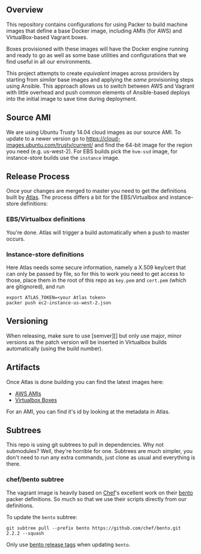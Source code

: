 ## Overview

This repository contains configurations for using Packer to build machine images that define
a base Docker image, including AMIs (for AWS) and VirtualBox-based Vagrant boxes.

Boxes provisioned with these images will have the Docker engine running and ready to go as well
 as some base utilities and configurations that we find useful in all our environments.

This project attempts to create *equivalent* images across providers by starting from *similar*
base images and applying the *same* provisioning steps using Ansible. This approach allows us to
switch between AWS and Vagrant with little overhead and push common elements of Ansible-based
deploys into the initial image to save time during deployment.

## Source AMI

We are using Ubuntu Trusty 14.04 cloud images as our source AMI. To update to a newer
version go to https://cloud-images.ubuntu.com/trusty/current/ and find
the 64-bit image for the region you need (e.g. us-west-2). For EBS builds pick the `hvm-ssd`
image, for instance-store builds use the `instance` image.

## Release Process

Once your changes are merged to master you need to get the definitions built by [Atlas][].
The process differs a bit for the EBS/Virtualbox and instance-store definitions:

### EBS/Virtualbox definitions
You're done. Atlas will trigger a build automatically when a push to master occurs.

### Instance-store definitions
Here Atlas needs some secure information, namely a X.509 key/cert that can only be passed by file,
so for this to work you need to get access to those, place them in the root of this repo as
`key.pem` and `cert.pem` (which are gitignored), and run

```
export ATLAS_TOKEN=<your Atlas token>
packer push ec2-instance-us-west-2.json
```

## Versioning
When releasing, make sure to use [semver][] but only use major, minor versions
as the patch version will be inserted in Virtualbox builds automatically (using
the build number).

## Artifacts

Once Atlas is done building you can find the latest images here:

* [AWS AMIs][]
* [Virtualbox Boxes][]

For an AMI, you can find it's id by looking at the metadata in Atlas.

## Subtrees
This repo is using git subtrees to pull in dependencies. Why not submodules?
Well, they're horrible for one. Subtrees are much simpler, you don't need
to run any extra commands, just clone as usual and everything is there.

### chef/bento subtree
The vagrant image is heavily based on [Chef]'s excellent work on their [bento][]
packer definitions. So much so that we use their scripts directly from our definitions.

To update the `bento` subtree:
```
git subtree pull --prefix bento https://github.com/chef/bento.git 2.2.2 --squash
```

Only use [bento release tags][] when updating `bento`.

[bento]: https://github.com/chef/bento
[bento release tags]: https://github.com/chef/bento/tags
[Chef]: http://chef.io
[Atlas]: https://atlas.hashicorp.com
[Virtualbox Boxes]: https://atlas.hashicorp.com/llabs/boxes/docker-base
[AWS AMIs]: https://atlas.hashicorp.com/llabs/artifacts/docker-base/types/amazon.ami
